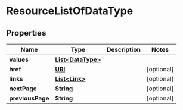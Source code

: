 

# ResourceListOfDataType

## Properties

Name | Type | Description | Notes
------------ | ------------- | ------------- | -------------
**values** | [**List&lt;DataType&gt;**](DataType.md) |  | 
**href** | [**URI**](URI.md) |  |  [optional]
**links** | [**List&lt;Link&gt;**](Link.md) |  |  [optional]
**nextPage** | **String** |  |  [optional]
**previousPage** | **String** |  |  [optional]



